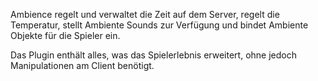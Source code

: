 Ambience regelt und verwaltet die Zeit auf dem Server, regelt die Temperatur,
stellt Ambiente Sounds zur Verfügung und bindet
Ambiente Objekte für die Spieler ein.

Das Plugin enthält alles, was das Spielerlebnis erweitert,
ohne jedoch Manipulationen am Client benötigt.
